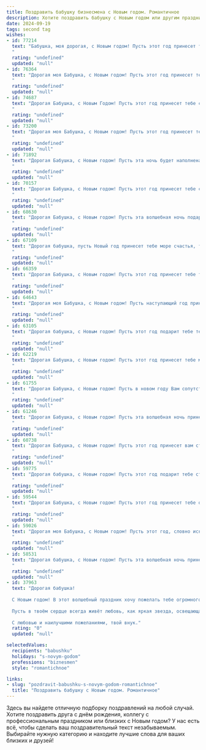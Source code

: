 ```yaml
---
title: Поздравить бабушку бизнесмена с Новым годом. Романтичное
description: Хотите поздравить бабушку с Новым годом или другим праздником? Наш ИИ создаст незабываемое поздравление, а вы обязательно выделитесь среди других.  
date: 2024-09-19
tags: second tag
wishes:
- id: 77214
  text: "Бабушка, моя дорогая, с Новым годом! Пусть этот год принесет тебе не просто успех, а настоящее волшебство в бизнесе, а уют и тепло в семье будут бесконечными, как моя любовь к тебе.
  "
  rating: "undefined"
  updated: "null"
- id: 76364
  text: "Дорогая моя Бабушка, с Новым годом! Пусть этот год принесет тебе море любви, тепла и уюта, как твоя забота всегда согревала нас. Пусть бизнес процветает, и ты всегда будешь окружена счастьем и успехом, как яркая звезда  на новогодней елке.
  "
  rating: "undefined"
  updated: "null"
- id: 74687
  text: "Дорогая Бабушка, с Новым Годом! Пусть этот год принесет тебе столько же тепла и уюта, сколько ты даришь нам своим любящим сердцем. Пусть каждый день будет полон радости и волшебства, а бизнес твой процветает и приносит удовлетворение. Счастья, здоровья и всего самого доброго в Новом году!
  "
  rating: "undefined"
  updated: "null"
- id: 73200
  text: "Дорогая моя Бабушка, с Новым годом! Пусть этот год принесет тебе, бизнес-леди с неувядающей энергией, не только финансовые успехи, но и  щемящую радость от любви близких, нежность снежных вечеров и волшебную таинственность новогодней ночи.
  "
  rating: "undefined"
  updated: "null"
- id: 71892
  text: "Дорогая Бабушка, с Новым годом! Пусть эта ночь будет наполнена волшебством, а грядущий год принесет тебе море праздничных моментов, ярких эмоций и исполнения всех самых заветных желаний. Пусть твоя хрупкая душа всегда согревается теплом любви и заботой, а твоя бизнес-империя процветает и приносит тебе только радость.
  "
  rating: "undefined"
  updated: "null"
- id: 70157
  text: "Дорогая Бабушка, с Новым годом! Пусть этот год принесет тебе столько же тепла и уюта, сколько ты даришь своим близким. Пусть каждый миг будет наполнен радостью, а сердце – любовью и счастьем. Желаю тебе крепкого здоровья, неугасаемого оптимизма и вдохновения для новых побед в бизнесе. Счастливого Нового года!
  "
  rating: "undefined"
  updated: "null"
- id: 68630
  text: "Дорогая Бабушка, с Новым годом! Пусть эта волшебная ночь подарит тебе тепло, уют и исполнение самых сокровенных желаний. Пусть твоё сердце всегда будет радостным, а глаза сияют от счастья, как звёзды на зимнем небе.
  "
  rating: "undefined"
  updated: "null"
- id: 67109
  text: "Дорогая бабушка, пусть Новый год принесет тебе море счастья, тепла и любви! Пусть каждый день будет наполнен красочными мгновениями, а твой бизнес процветает. Желаю тебе крепкого здоровья, семейного уюта и волшебных праздничных моментов!
  "
  rating: "undefined"
  updated: "null"
- id: 66359
  text: "Дорогая Бабушка, с Новым годом! Пусть этот год принесет тебе только радость, любовь и светлые моменты, как хрустальные снежинки, что падают на землю. Пусть твой бизнес процветает, как новогодняя елка, украшенная миллионами огней, а ты будешь окружена заботой и вниманием близких, как в уютном праздничном кругу. С Новым годом, моя дорогая!
  "
  rating: "undefined"
  updated: "null"
- id: 64643
  text: "Дорогая моя Бабушка, с Новым годом! Пусть наступающий год принесет тебе радость, любовь и уют. Пусть его снежные узоры будут такими же прекрасными, как твоя душа, а новогодние огни согревают тебя теплом, как твое доброе сердце. Желаю тебе крепкого здоровья, светлых мыслей и процветания в бизнесе. С любовью, твой внук/внучка.
  "
  rating: "undefined"
  updated: "null"
- id: 63105
  text: "Дорогая бабушка, с Новым годом! Пусть этот год подарит тебе теплоту домашнего очага, радость встреч с любимыми и бесконечный источник вдохновения. Пусть твоя бизнес-империя процветает, а ты всегда остаешься прекрасной и любимой. Счастья тебе, милая бабушка!
  "
  rating: "undefined"
  updated: "null"
- id: 62219
  text: "Дорогая Бабушка, с Новым годом! Пусть этот год принесет тебе море радости, любви и тепла, как в кругу семьи, так и в твоих  делах.  Желаю, чтобы  твой бизнес процветал,  а ты  всегда  оставалась  красивой  и  любимой.  С Новым годом! 🎉
  "
  rating: "undefined"
  updated: "null"
- id: 61755
  text: "Дорогая Бабушка, с Новым годом! Пусть в новом году Вам сопутствует удача в делах, а сердце согревает любовь близких. Пусть искрящаяся елка принесет волшебство, а морозные узоры на окнах - нежность и уют. Желаю вам крепкого здоровья, светлых, радостных мгновений и исполнения всех ваших желаний!
  "
  rating: "undefined"
  updated: "null"
- id: 61246
  text: "Дорогая Бабушка, с Новым годом! Пусть эта волшебная ночь принесет тебе море тепла, уютных вечеров в кругу любимых и, конечно же, удачные сделки в новом году! Ты – наша очаровательная бизнес-леди, и пусть твоя смекалка и талант всегда приносят тебе успех!
  "
  rating: "undefined"
  updated: "null"
- id: 60738
  text: "Дорогая Бабушка, с Новым годом! Пусть этот год принесет вам столько же тепла и любви, сколько вы дарите всем вокруг. Пусть каждый день будет наполнен счастьем, а бизнес процветает, как новогодняя елка, украшенная яркими надеждами.
  "
  rating: "undefined"
  updated: "null"
- id: 59775
  text: "Дорогая бабушка, с Новым годом! Пусть этот год подарит тебе столько же тепла и любви, сколько ты дарила нам всю свою жизнь.  Пусть твои глаза сияют от радости, а сердце бьется в такт успехов твоих любимых бизнес-проектов!
  "
  rating: "undefined"
  updated: "null"
- id: 59544
  text: "Дорогая Бабушка, с Новым годом! Пусть этот год принесет тебе океан любви, гору счастья, и волшебный аромат успеха. Ты - самая замечательная бизнес-леди, которая всегда вдохновляет меня своим упорством и умением находить верные решения. Желаю тебе крепкого здоровья, ярких моментов и радости от каждого прожитого дня!
  "
  rating: "undefined"
  updated: "null"
- id: 59026
  text: "Дорогая моя Бабушка, с Новым годом! Пусть этот год, словно искрящаяся снежинка, опустится в твою жизнь, принося удачу, тепло и уют. Пусть бизнес процветает, дела идут в гору, а сердце всегда будет наполнено любовью и радостью! Счастья тебе, моя любимая!
  "
  rating: "undefined"
  updated: "null"
- id: 58531
  text: "Дорогая бабушка, с Новым годом! Пусть эта волшебная ночь принесет тебе только радость,  мир и тепло. Пусть каждый день грядущего года будет полон любви, здоровья и душевного спокойствия. Ты – источник нашей силы, наша любовь и уютный очаг. Счастья тебе, любимая,  и пусть твое сердце всегда будет полно счастья!
  "
  rating: "undefined"
  updated: "null"
- id: 37963
  text: "Дорогая бабушка!
  
  С Новым годом! В этот волшебный праздник хочу пожелать тебе огромного счастья, здоровья и вдохновения в каждом дне. Пусть этот год станет для тебя временем новых свершений и прекрасных эмоций. Как мудрый бизнесмен, ты всегда находишь умелые решения и верные пути, но помни, что самое ценное — это моменты, проведённые с близкими.
  
  Пусть в твоём сердце всегда живёт любовь, как яркая звезда, освещающая каждый миг новыми красками. Желаю, чтобы каждый новый день приносил радость и уверенность в завтрашнем дне.
  
  С любовью и наилучшими пожеланиями, твой внук."
  rating: "0"
  updated: "null"

selectedValues:
  recipients: "babushku"
  holidays: "s-novym-godom"
  professions: "biznesmen"
  style: "romantichnoe"

links:
- slug: "pozdravit-babushku-s-novym-godom-romantichnoe"
  title: "Поздравить бабушку с Новым годом. Романтичное"
---
```


Здесь вы найдете отличную подборку поздравлений на любой случай. 
Хотите поздравить друга с днём рождения, коллегу с профессиональным праздником или близких с Новым годом? У нас есть всё, чтобы сделать ваш поздравительный текст незабываемым. Выбирайте нужную категорию и находите лучшие слова для ваших близких и друзей!
